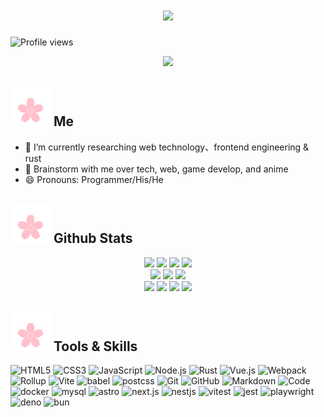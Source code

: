 <h1 align="center">
  <a href="https://git.io/typing-svg">
    <img src="https://readme-typing-svg.herokuapp.com/?lines=To+be+better+!+👋;Get+better+future!&center=true&size=30&color=black">
  </a>
</h1>

![Profile views](https://komarev.com/ghpvc/?username=trueLoving&label=Profile%20views&color=0e75b6&style=flat)

<div align="middle">
   <img src="https://media.giphy.com/media/2IudUHdI075HL02Pkk/giphy.gif?cid=790b7611kf3q2gjyujxjoxr2esgcwytus3gumd2vwf2kxxk6&ep=v1_gifs_search&rid=giphy.gif&ct=g"/>
</div>

## <img src="./svg/sakura.svg"/>  Me

- 🔭 I’m currently researching web technology、frontend engineering & rust
- 💬 Brainstorm with me over tech, web, game develop, and anime 
- 😄 Pronouns: Programmer/His/He
<!--- 📝 [Resume](#todo) -->

## <img src="./svg/sakura.svg"/>  Github Stats

<p align="center">
  <img src="https://media.giphy.com/media/bJHQrtuP64YnvrupGC/giphy.gif?cid=ecf05e47h4ogwcnat1gbapevwz0o3nocfbvxwmlh5i121he1&ep=v1_gifs_search&rid=giphy.gif&ct=g" height="195"/>
  <img src="https://media.giphy.com/media/In6KRe3ns0XyNIvqLJ/giphy.gif?cid=ecf05e47h4ogwcnat1gbapevwz0o3nocfbvxwmlh5i121he1&ep=v1_gifs_search&rid=giphy.gif&ct=g" height="195"/>
  <img src="https://media.giphy.com/media/HFmu1MFEmOudG95snb/giphy.gif?cid=ecf05e475qzkhoiywyby4mtpx435gacymt0auye1hb8bguyf&ep=v1_gifs_search&rid=giphy.gif&ct=g" height="195"/>
  <img src="https://media.giphy.com/media/54EEL2kV9YjsZDugMp/giphy.gif?cid=ecf05e475qzkhoiywyby4mtpx435gacymt0auye1hb8bguyf&ep=v1_gifs_search&rid=giphy.gif&ct=g" height="195"/>
  <br/>
  <img src="https://media.giphy.com/media/jsDjZI28Qe8qeKXSMM/giphy.gif?cid=ecf05e47nvjbv1vsmn9rueqovgmtcbryqhqy4uq173f8k1tq&ep=v1_gifs_search&rid=giphy.gif&ct=g" height="170"/>
  <img src="https://bad-apple-github-readme.vercel.app/api?show_bg=1&username=trueLoving" height="170">
  <img src="https://media.giphy.com/media/IyrFAxmz6D3VPyqYGe/giphy.gif?cid=ecf05e47jr00qiphe632zsglhcadcn4xotp9pojcpf4mpbzt&ep=v1_gifs_search&rid=giphy.gif&ct=g" height="170"/>
  <br/>
  <img src="https://media.giphy.com/media/vwfu3oN2vM0Flq1x4e/giphy.gif?cid=ecf05e479bxcqifbqr26vrnkqgbia35e0zoda1isw62fot41&ep=v1_gifs_search&rid=giphy.gif&ct=g" height="195"/>
  <img src="https://media.giphy.com/media/FvifCjWwJuTJuYLsDA/giphy.gif?cid=ecf05e47i7u4g5k5f3bfvba3sov7yhhg3cabgbruhekzsv2m&ep=v1_gifs_search&rid=giphy.gif&ct=g" height="195"/>
  <img src="https://media.giphy.com/media/bJHQrtuP64YnvrupGC/giphy.gif?cid=ecf05e47h4ogwcnat1gbapevwz0o3nocfbvxwmlh5i121he1&ep=v1_gifs_search&rid=giphy.gif&ct=g" height="195"/>
  <img src="https://media.giphy.com/media/In6KRe3ns0XyNIvqLJ/giphy.gif?cid=ecf05e47h4ogwcnat1gbapevwz0o3nocfbvxwmlh5i121he1&ep=v1_gifs_search&rid=giphy.gif&ct=g" height="195"/>
</p>

<!-- #### <img src="./svg/sakura.svg"/>  Current Reading

<ul>
   <li><a href="https://bigfrontend.dev/">BFE.dev</a></li>
   <li><a href="https://www.gabrielgambetta.com/computer-graphics-from-scratch/">Computer Graphics from Scratch</a></li>
   <li><a href="https://nodeweekly.com/">Node Weekly</a></li>
   <li><a href="https://javascriptweekly.com/">JavaScript Weekly</a></li>

</ul> -->

## <img src="./svg/sakura.svg"/>  Tools & Skills

![HTML5](https://img.shields.io/badge/-HTML5-333333?style=flat&logo=HTML5)
![CSS3](https://img.shields.io/badge/-CSS3-333333?style=flat&logo=CSS3)
![JavaScript](https://img.shields.io/badge/-JavaScript-333333?style=flat&logo=JavaScript)
![Node.js](https://img.shields.io/badge/-Node.js-333333?style=flat&logo=node.js)
![Rust](https://img.shields.io/badge/-Rust-333333?style=flat&logo=rust&logoColor=blue)
![Vue.js](https://img.shields.io/badge/-VueJS-333333?style=flat&logo=Vue.js)
![Webpack](https://img.shields.io/badge/-Webpack-333333?style=flat&logo=Webpack)
![Rollup](https://img.shields.io/badge/-Rollup-333333?style=flat&logo=rollupdotjs)
![Vite](https://img.shields.io/badge/-Vite-333333?style=flat&logo=Vite)
![babel](https://img.shields.io/badge/-babel-333333?style=flat&logo=babel)
![postcss](https://img.shields.io/badge/-postcss-333333?style=flat&logo=postcss)
![Git](https://img.shields.io/badge/-Git-333333?style=flat&logo=git)
![GitHub](https://img.shields.io/badge/-GitHub-333333?style=flat&logo=github)
![Markdown](https://img.shields.io/badge/-Markdown-333333?style=flat&logo=markdown)
![Code](https://img.shields.io/badge/-Code-333333?style=flat&logo=visualstudiocode)
![docker](https://img.shields.io/badge/-docker-333333?style=flat&logo=docker)
![mysql](https://img.shields.io/badge/-mysql-333333?style=flat&logo=mysql)
![astro](https://img.shields.io/badge/-astro-333333?style=flat&logo=astro)
![next.js](https://img.shields.io/badge/-next.js-333333?style=flat&logo=nextdotjs)
![nestjs](https://img.shields.io/badge/-nestjs-333333?style=flat&logo=nestjs)
![vitest](https://img.shields.io/badge/-vitest-333333?style=flat&logo=vitest)
![jest](https://img.shields.io/badge/-jest-333333?style=flat&logo=jest)
![playwright](https://img.shields.io/badge/-playwright-333333?style=flat&logo=playwright)
![deno](https://img.shields.io/badge/-deno-333333?style=flat&logo=deno)
![bun](https://img.shields.io/badge/-bun-333333?style=flat&logo=bun)


<!-- ## <img src="./svg/sakura.svg"/> Contact
<a href="https://t.me/moepoi" target="_blank"><img src="https://img.shields.io/badge/Telegram-%40moepoi-28a8ea"></a>
<a rel="me" href="https://moe.onl/@moepoi" target="_blank"><img src="https://img.shields.io/badge/Mastodon-%40moepoi-blueviolet"></a>
<a href="https://linkedin.com/in/moepoi" target="_blank"><img src="https://img.shields.io/badge/LinkedIn-moepoi-informational"></a>
<a href="https://moepoi.dev" target="_blank"><img src="https://img.shields.io/badge/Personal%20Site-moepoi.dev-red"></a>
<a href="mailto:moe@poi.lol"><img src="https://img.shields.io/badge/Email-moe%40poi.lol-orange"></a>
-->
 
